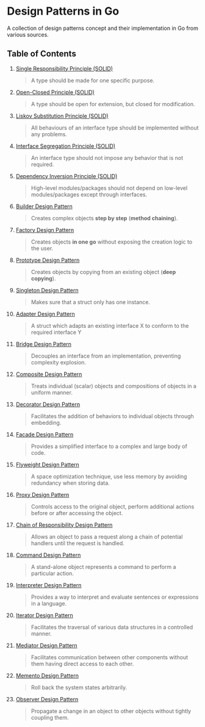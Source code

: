 # Design Patterns in Go

A collection of design patterns concept and their implementation in Go from various sources.

## Table of Contents

1. [Single Responsibility Principle (SOLID)](/01-single-responsibility-principle)
   > A type should be made for one specific purpose.
2. [Open-Closed Principle (SOLID)](/02-open-closed-principle)
   > A type should be open for extension, but closed for modification.
3. [Liskov Substitution Principle (SOLID)](/03-liskov-substitution-principle)
   > All behaviours of an interface type should be implemented without any problems.
4. [Interface Segregation Principle (SOLID)](/04-interface-segregation-principle)
   > An interface type should not impose any behavior that is not required.
5. [Dependency Inversion Principle (SOLID)](/05-dependency-inversion-principle)
   > High-level modules/packages should not depend on low-level modules/packages except through interfaces.
6. [Builder Design Pattern](/06-builder-design-pattern)
   > Creates complex objects **step by step** (**method chaining**).
7. [Factory Design Pattern](/07-factory-design-pattern)
   > Creates objects **in one go** without exposing the creation logic to the user.
8. [Prototype Design Pattern](/08-prototype-design-pattern)
   > Creates objects by copying from an existing object (**deep copying**).
9. [Singleton Design Pattern](/09-singleton-design-pattern)
   > Makes sure that a struct only has one instance.
10. [Adapter Design Pattern](/10-adapter-design-pattern)
    > A struct which adapts an existing interface X to conform to the required interface Y
11. [Bridge Design Pattern](/11-bridge-design-pattern)
    > Decouples an interface from an implementation, preventing complexity explosion.
12. [Composite Design Pattern](/12-composite-design-pattern)
    > Treats individual (scalar) objects and compositions of objects in a uniform manner.
13. [Decorator Design Pattern](/13-decorator-design-pattern)
    > Facilitates the addition of behaviors to individual objects through embedding.
14. [Facade Design Pattern](/14-facade-design-pattern)
    > Provides a simplified interface to a complex and large body of code.
15. [Flyweight Design Pattern](/15-flyweight-design-pattern)
    > A space optimization technique, use less memory by avoiding redundancy when storing data.
16. [Proxy Design Pattern](/16-proxy-design-pattern)
    > Controls access to the original object, perform additional actions before or after accessing the object.
17. [Chain of Responsibility Design Pattern](/17-chain-of-responsibility-design-pattern)
    > Allows an object to pass a request along a chain of potential handlers until the request is handled.
18. [Command Design Pattern](/18-command-design-pattern)
    > A stand-alone object represents a command to perform a particular action.
19. [Interpreter Design Pattern](/19-interpreter-design-pattern)
    > Provides a way to interpret and evaluate sentences or expressions in a language.
20. [Iterator Design Pattern](/20-iterator-design-pattern)
    > Facilitates the traversal of various data structures in a controlled manner.
21. [Mediator Design Pattern](/21-mediator-design-pattern)
    > Facilitates communication between other components without them having direct access to each other.
22. [Memento Design Pattern](/22-memento-design-pattern)
    > Roll back the system states arbitrarily.
23. [Observer Design Pattern](/23-observer-design-pattern)
    > Propagate a change in an object to other objects without tightly coupling them.
